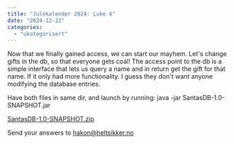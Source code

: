 ```yaml
---
title: "Julekalender 2024: Luke 4"
date: "2024-12-22"
categories: 
  - "ukategorisert"
---
```


Now that we finally gained access, we can start our mayhem. Let's change gifts in the db, so that everyone gets coal!
The access point to the db is a simple interface that lets us query a name and in return get the gift for that name. If it only had more functionality. I guess they don't want anyone modifying the database entries.

Have both files in same dir, and launch by running: java -jar SantasDB-1.0-SNAPSHOT.jar

[SantasDB-1.0-SNAPSHOT.zip](/public/julekalender/SantasDB-1.0-SNAPSHOT.zip)

Send your answers to hakon@heltsikker.no
